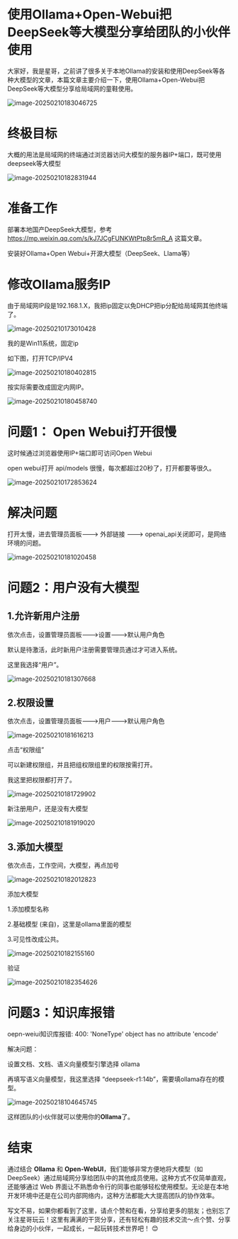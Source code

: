 # 使用Ollama+Open-Webui把DeepSeek等大模型分享给团队的小伙伴使用



大家好，我是星哥，之前讲了很多关于本地Ollama的安装和使用DeepSeek等各种大模型的文章，本篇文章主要介绍一下，使用Ollama+Open-Webui把DeepSeek等大模型分享给局域网的童鞋使用。

![image-20250210183046725](https://imgoss.xgss.net/picgo/image-20250210183046725.png?aliyun)

# 终极目标

大概的用法是局域网的终端通过浏览器访问大模型的服务器IP+端口，既可使用deepseek等大模型

![image-20250210182831944](https://imgoss.xgss.net/picgo/image-20250210182831944.png?aliyun)

# 准备工作

部署本地国产DeepSeek大模型，参考 https://mp.weixin.qq.com/s/kJ7JCgFUNKWtPtp8r5mR_A 这篇文章。

安装好Ollama+Open Webui+开源大模型（DeepSeek、Llama等）

# 修改Ollama服务IP

由于局域网IP段是192.168.1.X，我把ip固定以免DHCP把ip分配给局域网其他终端了。

![image-20250210173010428](https://imgoss.xgss.net/picgo/image-20250210173010428.png?aliyun)

我的是Win11系统，固定ip

如下图，打开TCP/IPV4

![image-20250210180402815](https://imgoss.xgss.net/picgo/image-20250210180402815.png?aliyun)

按实际需要改成固定内网IP。

![image-20250210180458740](https://imgoss.xgss.net/picgo/image-20250210180458740.png?aliyun)

# 问题1： Open Webui打开很慢

这时候通过浏览器使用IP+端口即可访问Open Webui

open webui打开 api/models 很慢，每次都超过20秒了，打开都要等很久。

![image-20250210172853624](https://imgoss.xgss.net/picgo/image-20250210172853624.png?aliyun)

# 解决问题

打开太慢，进去管理员面板---> 外部链接 ---> openai_api关闭即可，是网络环境的问题。

![image-20250210181020458](https://imgoss.xgss.net/picgo/image-20250210181020458.png?aliyun)



# 问题2：用户没有大模型

## 1.允许新用户注册

依次点击，设置管理员面板--->设置--->默认用户角色

默认是待激活，此时新用户注册需要管理员通过才可进入系统。

这里我选择“用户”。

![image-20250210181307668](https://imgoss.xgss.net/picgo/image-20250210181307668.png?aliyun)

## 2.权限设置

依次点击，设置管理员面板--->用户--->默认用户角色



![image-20250210181616213](https://imgoss.xgss.net/picgo/image-20250210181616213.png?aliyun)

点击“权限组”

可以新建权限组，并且把组权限组里的权限按需打开。

我这里把权限都打开了。

![image-20250210181729902](https://imgoss.xgss.net/picgo/image-20250210181729902.png?aliyun)

新注册用户，还是没有大模型

![image-20250210181919020](https://imgoss.xgss.net/picgo/image-20250210181919020.png?aliyun)

## 3.添加大模型

依次点击，工作空间，大模型，再点加号

![image-20250210182012823](https://imgoss.xgss.net/picgo/image-20250210182012823.png?aliyun)

添加大模型

1.添加模型名称

2.基础模型 (来自)，这里是ollama里面的模型

3.可见性改成公共。

![image-20250210182155160](https://imgoss.xgss.net/picgo/image-20250210182155160.png?aliyun)

验证

![image-20250210182354626](https://imgoss.xgss.net/picgo/image-20250210182354626.png?aliyun)

# 问题3：知识库报错

oepn-weiui知识库报错: 400: 'NoneType' object has no attribute 'encode'

解决问题：

设置文档、文档、语义向量模型引擎选择 ollama

再填写语义向量模型，我这里选择 “deepseek-r1:14b”，需要填ollama存在的模型。

![image-20250218104645745](https://imgoss.xgss.net/picgo/image-20250218104645745.png?aliyun)



这样团队的小伙伴就可以使用你的**Ollama**了。

# 结束

通过结合 **Ollama** 和 **Open-WebUI**，我们能够非常方便地将大模型（如 DeepSeek）通过局域网分享给团队中的其他成员使用。这种方式不仅简单直观，还能够通过 Web 界面让不熟悉命令行的同事也能够轻松使用模型。无论是在本地开发环境中还是在公司内部网络内，这种方法都能大大提高团队的协作效率。

写文不易，如果你都看到了这里，请点个赞和在看，分享给更多的朋友；也别忘了关注星哥玩云！这里有满满的干货分享，还有轻松有趣的技术交流～点个赞、分享给身边的小伙伴，一起成长，一起玩转技术世界吧！ 😊

